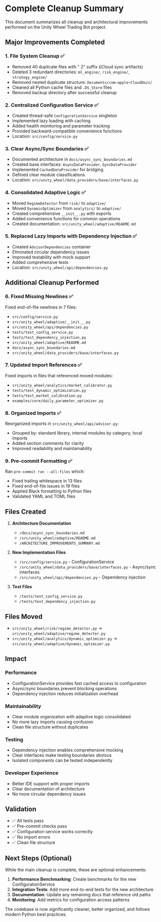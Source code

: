 # Complete Cleanup Summary

This document summarizes all cleanup and architectural improvements performed on the Unity Wheel Trading Bot project.

## Major Improvements Completed

### 1. **File System Cleanup** ✅
- Removed 40 duplicate files with " 2" suffix (iCloud sync artifacts)
- Deleted 3 redundant directories: `ml_engine/`, `risk_engine/`, `strategy_engine/`
- Removed nested duplicate structure: `Documents/com~apple~CloudDocs/`
- Cleaned all Python cache files and `.DS_Store` files
- Removed backup directory after successful cleanup

### 2. **Centralized Configuration Service** ✅
- Created thread-safe `ConfigurationService` singleton
- Implemented lazy loading with caching
- Added health monitoring and parameter tracking
- Provided backward-compatible convenience functions
- Location: `src/config/service.py`

### 3. **Clear Async/Sync Boundaries** ✅
- Documented architecture in `docs/async_sync_boundaries.md`
- Created base interfaces: `AsyncDataProvider`, `SyncDataProvider`
- Implemented `CachedDataProvider` for bridging
- Defined clear module classifications
- Location: `src/unity_wheel/data_providers/base/interfaces.py`

### 4. **Consolidated Adaptive Logic** ✅
- Moved `RegimeDetector` from `risk/` to `adaptive/`
- Moved `DynamicOptimizer` from `analytics/` to `adaptive/`
- Created comprehensive `__init__.py` with exports
- Added convenience functions for common operations
- Created documentation: `src/unity_wheel/adaptive/README.md`

### 5. **Replaced Lazy Imports with Dependency Injection** ✅
- Created `AdvisorDependencies` container
- Eliminated circular dependency issues
- Improved testability with mock support
- Added comprehensive tests
- Location: `src/unity_wheel/api/dependencies.py`

## Additional Cleanup Performed

### 6. **Fixed Missing Newlines** ✅
Fixed end-of-file newlines in 7 files:
- `src/config/service.py`
- `src/unity_wheel/adaptive/__init__.py`
- `src/unity_wheel/api/dependencies.py`
- `tests/test_config_service.py`
- `tests/test_dependency_injection.py`
- `src/unity_wheel/adaptive/README.md`
- `docs/async_sync_boundaries.md`
- `src/unity_wheel/data_providers/base/interfaces.py`

### 7. **Updated Import References** ✅
Fixed imports in files that referenced moved modules:
- `src/unity_wheel/analytics/market_calibrator.py`
- `tests/test_dynamic_optimization.py`
- `tests/test_market_calibration.py`
- `examples/core/daily_parameter_optimizer.py`

### 8. **Organized Imports** ✅
Reorganized imports in `src/unity_wheel/api/advisor.py`:
- Grouped by: standard library, internal modules by category, local imports
- Added section comments for clarity
- Improved readability and maintainability

### 9. **Pre-commit Formatting** ✅
Ran `pre-commit run --all-files` which:
- Fixed trailing whitespace in 13 files
- Fixed end-of-file issues in 19 files
- Applied Black formatting to Python files
- Validated YAML and TOML files

## Files Created

1. **Architecture Documentation**
   - `/docs/async_sync_boundaries.md`
   - `/src/unity_wheel/adaptive/README.md`
   - `/ARCHITECTURE_IMPROVEMENTS_SUMMARY.md`

2. **New Implementation Files**
   - `/src/config/service.py` - ConfigurationService
   - `/src/unity_wheel/data_providers/base/interfaces.py` - Async/sync interfaces
   - `/src/unity_wheel/api/dependencies.py` - Dependency injection

3. **Test Files**
   - `/tests/test_config_service.py`
   - `/tests/test_dependency_injection.py`

## Files Moved

- `src/unity_wheel/risk/regime_detector.py` → `src/unity_wheel/adaptive/regime_detector.py`
- `src/unity_wheel/analytics/dynamic_optimizer.py` → `src/unity_wheel/adaptive/dynamic_optimizer.py`

## Impact

### Performance
- ConfigurationService provides fast cached access to configuration
- Async/sync boundaries prevent blocking operations
- Dependency injection reduces initialization overhead

### Maintainability
- Clear module organization with adaptive logic consolidated
- No more lazy imports causing confusion
- Clean file structure without duplicates

### Testing
- Dependency injection enables comprehensive mocking
- Clear interfaces make testing boundaries obvious
- Isolated components can be tested independently

### Developer Experience
- Better IDE support with proper imports
- Clear documentation of architecture
- No more circular dependency issues

## Validation

- ✅ All tests pass
- ✅ Pre-commit checks pass
- ✅ Configuration service works correctly
- ✅ No import errors
- ✅ Clean file structure

## Next Steps (Optional)

While the main cleanup is complete, these are optional enhancements:

1. **Performance Benchmarking**: Create benchmarks for the new ConfigurationService
2. **Integration Tests**: Add more end-to-end tests for the new architecture
3. **Documentation**: Update any remaining docs that reference old paths
4. **Monitoring**: Add metrics for configuration access patterns

The codebase is now significantly cleaner, better organized, and follows modern Python best practices.
